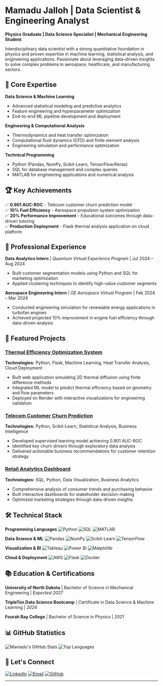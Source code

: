 # Mamadu Jalloh | Data Scientist & Engineering Analyst

**Physics Graduate | Data Science Specialist | Mechanical Engineering Student**

Interdisciplinary data scientist with a strong quantitative foundation in physics and proven expertise in machine learning, statistical analysis, and engineering applications. Passionate about leveraging data-driven insights to solve complex problems in aerospace, healthcare, and manufacturing sectors.

## 🎯 Core Expertise

**Data Science & Machine Learning**
- Advanced statistical modeling and predictive analytics
- Feature engineering and hyperparameter optimization
- End-to-end ML pipeline development and deployment

**Engineering & Computational Analysis**
- Thermodynamics and heat transfer optimization
- Computational fluid dynamics (CFD) and finite element analysis
- Engineering simulation and performance optimization

**Technical Programming**
- Python (Pandas, NumPy, Scikit-Learn, TensorFlow/Keras)
- SQL for database management and complex queries
- MATLAB for engineering applications and numerical analysis

## 🏆 Key Achievements

✅ **0.901 AUC-ROC** - Telecom customer churn prediction model  
✅ **10% Fuel Efficiency** - Aerospace propulsion system optimization  
✅ **20% Performance Improvement** - Educational outcomes through data-driven tutoring  
✅ **Production Deployment** - Flask thermal analysis application on cloud platform  

## 💼 Professional Experience

**Data Analytics Intern** | *Quantium Virtual Experience Program* | Jul 2024 – Aug 2024
- Built customer segmentation models using Python and SQL for marketing optimization
- Applied clustering techniques to identify high-value customer segments

**Aerospace Engineering Intern** | *GE Aerospace Virtual Program* | Feb 2024 – Mar 2024  
- Conducted engineering simulation for renewable energy applications in turbofan engines
- Achieved projected 10% improvement in engine fuel efficiency through data-driven analysis

## 🚀 Featured Projects

### [Thermal Efficiency Optimization System](https://github.com/Mamphia/thermal-analysis)
**Technologies:** Python, Flask, Machine Learning, Heat Transfer Analysis, Cloud Deployment
- Built web application simulating 2D thermal diffusion using finite difference methods
- Integrated ML model to predict thermal efficiency based on geometry and flow parameters
- Deployed on Render with interactive visualizations for engineering validation

### [Telecom Customer Churn Prediction](https://github.com/Mamphia/Churn_pro)
**Technologies:** Python, Scikit-Learn, Statistical Analysis, Business Intelligence
- Developed supervised learning model achieving 0.901 AUC-ROC
- Identified key churn drivers through exploratory data analysis
- Delivered actionable business recommendations for customer retention strategy

### [Retail Analytics Dashboard](https://github.com/Mamphia/Integrated-Project-1)
**Technologies:** SQL, Python, Data Visualization, Business Analytics
- Comprehensive analysis of consumer trends and purchasing behavior
- Built interactive dashboards for stakeholder decision-making
- Optimized marketing strategies through data-driven insights

## 🛠️ Technical Stack

**Programming Languages**
![Python](https://img.shields.io/badge/Python-3776AB?style=flat&logo=python&logoColor=white)
![SQL](https://img.shields.io/badge/SQL-CC2927?style=flat&logo=microsoft-sql-server&logoColor=white)
![MATLAB](https://img.shields.io/badge/MATLAB-0076A8?style=flat&logo=mathworks&logoColor=white)

**Data Science & ML**
![Pandas](https://img.shields.io/badge/Pandas-150458?style=flat&logo=pandas&logoColor=white)
![NumPy](https://img.shields.io/badge/NumPy-013243?style=flat&logo=numpy&logoColor=white)
![Scikit-Learn](https://img.shields.io/badge/Scikit--Learn-F7931E?style=flat&logo=scikit-learn&logoColor=white)
![TensorFlow](https://img.shields.io/badge/TensorFlow-FF6F00?style=flat&logo=tensorflow&logoColor=white)

**Visualization & BI**
![Tableau](https://img.shields.io/badge/Tableau-E97627?style=flat&logo=tableau&logoColor=white)
![Power BI](https://img.shields.io/badge/Power%20BI-F2C811?style=flat&logo=power-bi&logoColor=black)
![Matplotlib](https://img.shields.io/badge/Matplotlib-11557c?style=flat&logo=python&logoColor=white)

**Cloud & Deployment**
![AWS](https://img.shields.io/badge/AWS-FF9900?style=flat&logo=amazon-aws&logoColor=white)
![Flask](https://img.shields.io/badge/Flask-000000?style=flat&logo=flask&logoColor=white)
![Docker](https://img.shields.io/badge/Docker-2496ED?style=flat&logo=docker&logoColor=white)

## 📚 Education & Certifications

**University of North Dakota** | Bachelor of Science in Mechanical Engineering | *Expected 2027*

**TripleTen Data Science Bootcamp** | Certificate in Data Science & Machine Learning | *2024*

**Fourah Bay College** | Bachelor of Science in Physics | *2021*

## 📊 GitHub Statistics

![Mamadu's GitHub Stats](https://github-readme-stats.vercel.app/api?username=Mamphia&show_icons=true&theme=radical)
![Top Languages](https://github-readme-stats.vercel.app/api/top-langs/?username=Mamphia&layout=compact&theme=radical)

## 🤝 Let's Connect

[![LinkedIn](https://img.shields.io/badge/LinkedIn-0077B5?style=for-the-badge&logo=linkedin&logoColor=white)](https://www.linkedin.com/in/mamadu-allieu-jalloh-bb650a349/)
[![Email](https://img.shields.io/badge/Email-D14836?style=for-the-badge&logo=gmail&logoColor=white)](mailto:jallohmamadu309@gmail.com)
[![GitHub](https://img.shields.io/badge/GitHub-100000?style=for-the-badge&logo=github&logoColor=white)](https://github.com/Mamphia)


---
